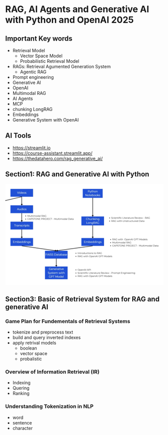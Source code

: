 # RAG, AI Agents and Generative AI with Python and OpenAI 2025

## Important Key words
- Retrieval Model
  - Vector Space Model
  - Probabilistic Retrieval Model
- RAGs: Retrieval Agumented Generation System
  - Agentic RAG
- Prompt engineering
- Generative AI
- OpenAI
- Multimodal RAG
- AI Agents
- MCP
- chunking LongRAG
- Embeddings
- Generative System with OpenAI

## AI Tools
- https://streamlit.io
- https://course-assistant.streamlit.app/
- https://thedatahero.com/rag_generative_ai/

## Section1: RAG and Generative AI with Python

![alt text](images/image1.png)

## Section3: Basic of Retrieval System for RAG and generative AI

### Game Plan for Fundementals of Retrieval Systems
- tokenize and preprocess text
- build and query inverted indexes
- apply retrival models
    - boolean
    - vector space
    - probalistic

### Overview of Information Retrieval (IR)
- Indexing
- Quering
- Ranking

### Understanding Tokenization in NLP
- word 
- sentence
- character